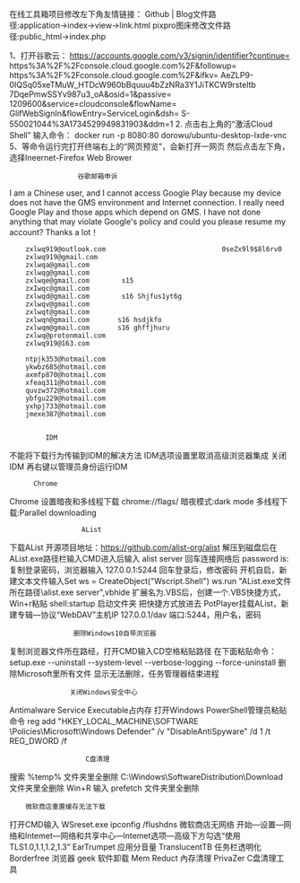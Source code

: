 在线工具箱项目修改左下角友情链接： Github | Blog文件路径:application→index→view→link.html
pixpro图床修改文件路径:public_html→index.php



1、打开谷歌云：
https://accounts.google.com/v3/signin/identifier?continue=
https%3A%2F%2Fconsole.cloud.google.com%2F&followup=
https%3A%2F%2Fconsole.cloud.google.com%2F&ifkv=
AeZLP9-0IQSq05xeTMuW_HTDcW960bBquuu4bZzNRa3Y1JiTKCW9rsteltb
7DqePmwSSYv987u3_oA&osid=1&passive=
1209600&service=cloudconsole&flowName=
GlifWebSignIn&flowEntry=ServiceLogin&dsh=
S-550021044%3A1734529949831903&ddm=1
2. 点击右上角的“激活Cloud Shell”
输入命令：
docker run -p 8080:80 dorowu/ubuntu-desktop-lxde-vnc
5、等命令运行完打开终端右上的“网页预览”，会新打开一网页
然后点击左下角，选择Ineernet-Firefox Web Brower

                     谷歌邮箱申诉
I am a Chinese user, and I cannot access Google Play 
because my device does not have the GMS 
environment and Internet connection. 
I really need Google Play and those apps which depend on GMS. 
I have not done anything that may violate 
Google's policy and could you please resume my account? Thanks a lot！


        zxlwq919@outlook.com                             0seZx9l9$8l6rv0
        zxlwq919@gmail.com
        zxlwqa@gmail.com
        zxlwqg@gmail.com
        zxlwqe@gmail.com        s15
        zxIwqc@gmail.com
        zxlwqd@gmail.com        s16 Shjfus1yt6g
        zxlwqv@gmail.com
        zxlwqt@gmail.com
        zxlwqn@gmail.com       s16 hsdjkfo
        zxlwqm@gmail.com       s16 ghffjhuru
        zxlwq@protonmail.com
        zxlwq919@163.com
        
        ntpjk353@hotmail.com
        ykwbz685@hotmail.com
        axmfp870@hotmail.com
        xfeaq311@hotmail.com
        quvzw372@hotmail.com
        ybfgu229@hotmail.com
        yxhpj733@hotmail.com
        jmexe387@hotmail.com


             IDM
不能将下载行为传输到IDM的解决方法
IDM选项设置里取消高级浏览器集成 
关闭IDM 再右键以管理员身份运行IDM

          Chrome
Chrome 设置暗夜和多线程下载
chrome://flags/
暗夜模式:dark mode
多线程下载:Parallel downloading

                      AList
下载AList 开源项目地址：https://github.com/alist-org/alist
解压到磁盘后在AList.exe路径栏输入CMD进入后输入 alist server 回车连接网络后
password is:复制登录密码，浏览器输入 127.0.0.1:5244 回车登录后，修改密码
开机自启，新建文本文件输入Set ws = CreateObject("Wscript.Shell")
ws.run "AList.exe文件所在路径\alist.exe server",vbhide
扩展名为.VBS后，创建一个.VBS快捷方式，Win+r粘贴 shell:startup 启动文件夹
把快捷方式放进去
PotPlayer挂载AList，新建专辑—协议“WebDAV”主机IP 127.0.0.1/dav 端口:5244，用户名，密码


                    删除Windows10自带浏览器
复制浏览器文件所在路经，打开CMD输入CD空格粘贴路径
在下面粘贴命令：setup.exe --uninstall --system-level --verbose-logging --force-uninstall
删除Microsoft里所有文件
显示无法删除，任务管理器结束进程

                   关闭Windows安全中心
Antimalware Service Executable占内存
打开Windows PowerShell管理员粘贴命令
reg add "HKEY_LOCAL_MACHINE\SOFTWARE
\Policies\Microsoft\Windows Defender" 
/v "DisableAntiSpyware" /d 1 /t REG_DWORD /f
   
                       C盘清理
搜索  %temp%  文件夹里全删除
C:\Windows\SoftwareDistribution\Download  文件夹里全删除
Win+R 输入  prefetch 文件夹里全删除
          
        微软商店重置缓存无法下载
打开CMD输入 WSreset.exe
ipconfig /flushdns
微软商店无网络
开始—设置—网络和lntemet—网络和共享中心—lntemet选项—高级下方勾选“使用TLS1.0,1.1,1.2,1.3”
EarTrumpet  应用分音量
TranslucentTB   任务栏透明化
Borderfree 浏览器
geek  软件卸载
Mem Reduct  內存清理
PrivaZer  C盘清理工具
